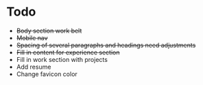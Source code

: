 # Todo

- ~~Body section work belt~~
- ~~Mobile nav~~
- ~~Spacing of several paragraphs and headings need adjustments~~
- ~~Fill in content for experience section~~
- Fill in work section with projects
- Add resume
- Change favicon color
